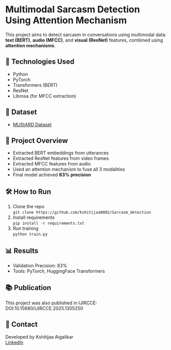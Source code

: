 # Multimodal Sarcasm Detection Using Attention Mechanism

This project aims to detect sarcasm in conversations using multimodal data: **text (BERT)**, **audio (MFCC)**, and **visual (ResNet)** features, combined using **attention mechanisms**.

## 🧠 Technologies Used
- Python
- PyTorch
- Transformers (BERT)
- ResNet
- Librosa (for MFCC extraction)

## 📁 Dataset
- [MUStARD Dataset](https://github.com/dair-iitd/MUStARD)

## 🧪 Project Overview
- Extracted BERT embeddings from utterances
- Extracted ResNet features from video frames
- Extracted MFCC features from audio
- Used an attention mechanism to fuse all 3 modalities
- Final model achieved **83% precision**

## 🛠️ How to Run
1. Clone the repo  
   `git clone https://github.com/kshitijaa0802/Sarcasm_detection`
2. Install requirements  
   `pip install -r requirements.txt`
3. Run training  
   `python train.py` 

## 📊 Results
- Validation Precision: 83%
- Tools: PyTorch, HuggingFace Transformers

## 📚 Publication
This project was also published in IJIRCCE:  
DOI:10.15680/IJIRCCE.2025.1305250

## 🔗 Contact
Developed by Kshitijaa Aigalikar  
[LinkedIn](https://www.linkedin.com/in/kshitijaa-aigalikar)

